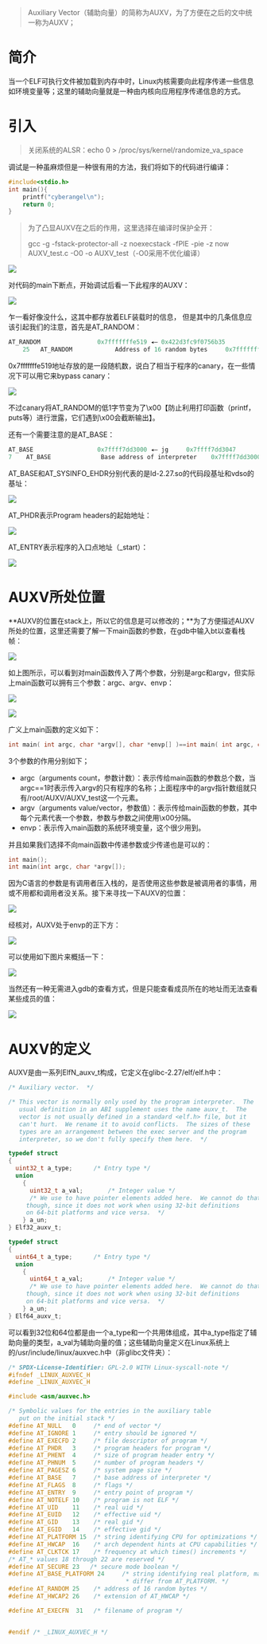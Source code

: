 > Auxiliary Vector（辅助向量）的简称为AUXV，为了方便在之后的文中统一称为AUXV；
>

# 简介
当一个ELF可执行文件被加载到内存中时，Linux内核需要向此程序传递一些信息如环境变量等；这里的辅助向量就是一种由内核向应用程序传递信息的方式。

# 引入
> 关闭系统的ALSR：echo 0 > /proc/sys/kernel/randomize_va_space
>

调试是一种虽麻烦但是一种很有用的方法，我们将如下的代码进行编译：

```c
#include<stdio.h>
int main(){
    printf("cyberangel\n");
    return 0;
}
```

> 为了凸显AUXV在之后的作用，这里选择在编译时保护全开：
>
> gcc -g -fstack-protector-all -z noexecstack -fPIE -pie -z now AUXV_test.c -O0 -o AUXV_test（-O0采用不优化编译）
>

![](https://cdn.nlark.com/yuque/0/2021/png/574026/1628660868409-4359182a-3c03-417d-87ae-28eb07a98ca1.png)

对代码的main下断点，开始调试后看一下此程序的AUXV：

![](https://cdn.nlark.com/yuque/0/2021/png/574026/1628663661716-da9c876b-1cc8-447c-a79e-02fb10f55083.png)

乍一看好像没什么，这其中都存放着ELF装载时的信息， 但是其中的几条信息应该引起我们的注意，首先是AT_RANDOM：

```c
AT_RANDOM                0x7fffffffe519 ◂— 0x422d3fc9f0756b35
    25   AT_RANDOM            Address of 16 random bytes     0x7fffffffe519   
```

0x7fffffffe519地址存放的是一段随机数，说白了相当于程序的canary，在一些情况下可以用它来bypass canary：

![](https://cdn.nlark.com/yuque/0/2021/png/574026/1628663690429-f7f89c3b-d60c-423c-ab47-54b3b1a8fa4f.png)

不过canary将AT_RANDOM的低1字节变为了\x00【防止利用打印函数（printf，puts等）进行泄露，它们遇到\x00会截断输出】。

还有一个需要注意的是AT_BASE：

```c
AT_BASE                  0x7ffff7dd3000 ◂— jg     0x7ffff7dd3047
7    AT_BASE              Base address of interpreter    0x7ffff7dd3000
```

AT_BASE和AT_SYSINFO_EHDR分别代表的是ld-2.27.so的代码段基址和vdso的基址：

![](https://cdn.nlark.com/yuque/0/2021/png/574026/1628662354720-fdcd82af-ba25-4bf1-81de-cd20d5cd381c.png)

AT_PHDR表示Program headers的起始地址：

![](https://cdn.nlark.com/yuque/0/2021/png/574026/1628750101440-41159046-eea1-48f1-b619-87dab5c4557f.png)

AT_ENTRY表示程序的入口点地址（_start）：

![](https://cdn.nlark.com/yuque/0/2021/png/574026/1628750197286-ab18d789-1e15-4e4d-983a-8fe33d8813b7.png)

# AUXV所处位置
**AUXV的位置在stack上，所以它的信息是可以修改的；**为了方便描述AUXV所处的位置，这里还需要了解一下main函数的参数，在gdb中输入bt以查看栈帧：

![](https://cdn.nlark.com/yuque/0/2021/png/574026/1628746302217-e3480c74-6239-44b5-927d-e9470012e9fc.png)

如上图所示，可以看到对main函数传入了两个参数，分别是argc和argv，但实际上main函数可以拥有三个参数：argc、argv、envp：

![](https://cdn.nlark.com/yuque/0/2021/png/574026/1628746325894-9dccd5af-f498-40af-99e7-4257316c044f.png)

![](https://cdn.nlark.com/yuque/0/2021/png/574026/1628746607859-9c58def2-7f53-466b-9b08-9f08320eb0a0.png)

广义上main函数的定义如下：

```c
int main( int argc, char *argv[], char *envp[] )==int main( int argc, char **argv, char *envp[] )
```

3个参数的作用分别如下；

+ argc（arguments count，参数计数）：表示传给main函数的参数总个数，当argc==1时表示传入argv的只有程序的名称；上面程序中的argv指针数组就只有/root/AUXV/AUXV_test这一个元素。
+ argv（arguments value/vector，参数值）：表示传给main函数的参数，其中每个元素代表一个参数，参数与参数之间使用\x00分隔。
+ envp：表示传入main函数的系统环境变量，这个很少用到。

并且如果我们选择不向main函数中传递参数或少传递也是可以的：

```c
int main();
int main(int argc, char *argv[]);
```

因为C语言的参数是有调用者压入栈的，是否使用这些参数是被调用者的事情，用或不用都和调用者没关系。接下来寻找一下AUXV的位置：

![](https://cdn.nlark.com/yuque/0/2021/png/574026/1628746474468-a697dec2-3634-47c1-a9d9-b18670248cf4.png)

经核对，AUXV处于envp的正下方：

![](https://cdn.nlark.com/yuque/0/2021/png/574026/1628746801076-2ce6a77c-ec46-4b12-9ed9-99cccb7640a0.png)

可以使用如下图片来概括一下：

![](https://cdn.nlark.com/yuque/0/2021/png/574026/1628746930517-ced09a91-afb7-414f-93b1-c99cd55abb3a.png)

当然还有一种无需进入gdb的查看方式，但是只能查看成员所在的地址而无法查看某些成员的值：

![](https://cdn.nlark.com/yuque/0/2021/png/574026/1628749196229-5db89c35-03f6-43fd-9c26-856259ffe5df.png)

# AUXV的定义
AUXV是由一系列ElfN_auxv_t构成，它定义在glibc-2.27/elf/elf.h中：

```c
/* Auxiliary vector.  */

/* This vector is normally only used by the program interpreter.  The
   usual definition in an ABI supplement uses the name auxv_t.  The
   vector is not usually defined in a standard <elf.h> file, but it
   can't hurt.  We rename it to avoid conflicts.  The sizes of these
   types are an arrangement between the exec server and the program
   interpreter, so we don't fully specify them here.  */

typedef struct
{
  uint32_t a_type;		/* Entry type */
  union
    {
      uint32_t a_val;		/* Integer value */
      /* We use to have pointer elements added here.  We cannot do that,
	 though, since it does not work when using 32-bit definitions
	 on 64-bit platforms and vice versa.  */
    } a_un;
} Elf32_auxv_t;

typedef struct
{
  uint64_t a_type;		/* Entry type */
  union
    {
      uint64_t a_val;		/* Integer value */
      /* We use to have pointer elements added here.  We cannot do that,
	 though, since it does not work when using 32-bit definitions
	 on 64-bit platforms and vice versa.  */
    } a_un;
} Elf64_auxv_t;
```

可以看到32位和64位都是由一个a_type和一个共用体组成，其中a_type指定了辅助向量的类型，a_val为辅助向量的值；这些辅助向量定义在Linux系统上的/usr/include/linux/auxvec.h中（非glibc文件夹）：

```c
/* SPDX-License-Identifier: GPL-2.0 WITH Linux-syscall-note */
#ifndef _LINUX_AUXVEC_H
#define _LINUX_AUXVEC_H

#include <asm/auxvec.h>

/* Symbolic values for the entries in the auxiliary table
   put on the initial stack */
#define AT_NULL   0     /* end of vector */
#define AT_IGNORE 1     /* entry should be ignored */
#define AT_EXECFD 2     /* file descriptor of program */
#define AT_PHDR   3     /* program headers for program */
#define AT_PHENT  4     /* size of program header entry */
#define AT_PHNUM  5     /* number of program headers */
#define AT_PAGESZ 6     /* system page size */
#define AT_BASE   7     /* base address of interpreter */
#define AT_FLAGS  8     /* flags */
#define AT_ENTRY  9     /* entry point of program */
#define AT_NOTELF 10    /* program is not ELF */
#define AT_UID    11    /* real uid */
#define AT_EUID   12    /* effective uid */
#define AT_GID    13    /* real gid */
#define AT_EGID   14    /* effective gid */
#define AT_PLATFORM 15  /* string identifying CPU for optimizations */
#define AT_HWCAP  16    /* arch dependent hints at CPU capabilities */
#define AT_CLKTCK 17    /* frequency at which times() increments */
/* AT_* values 18 through 22 are reserved */
#define AT_SECURE 23   /* secure mode boolean */
#define AT_BASE_PLATFORM 24     /* string identifying real platform, may
                                 * differ from AT_PLATFORM. */
#define AT_RANDOM 25    /* address of 16 random bytes */
#define AT_HWCAP2 26    /* extension of AT_HWCAP */

#define AT_EXECFN  31   /* filename of program */


#endif /* _LINUX_AUXVEC_H */
```



